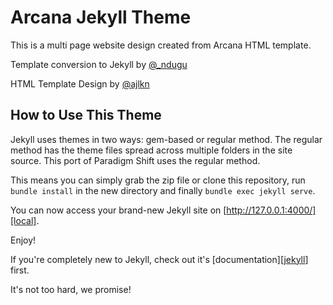 # Arcana Jekyll Theme

This is a multi page website design created from Arcana HTML template.

Template conversion to Jekyll by [@_ndugu](https://twitter.com/_ndugu) 

HTML Template Design by [@ajlkn](https://twitter.com/ajlkn)


## How to Use This Theme
Jekyll uses themes in two ways: gem-based or regular method. The regular method has the theme files spread across multiple folders in the site source. This port of Paradigm Shift uses the regular method.

This means you can simply grab the zip file or clone this repository, run `bundle install` in the new directory and finally `bundle exec jekyll serve`.

You can now access your brand-new Jekyll site on [http://127.0.0.1:4000/][local].

Enjoy!

If you're completely new to Jekyll, check out it's [documentation][[jekyll](https://jekyllrb.com/docs/)] first.

It's not too hard, we promise!
